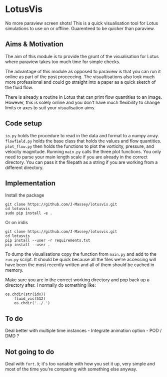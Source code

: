 # LotusVis
No more paraview screen shots! This is a quick visualisation tool for Lotus simulations to use on or offline. Guarenteed to be quicker than paraview.

## Aims & Motivation
The aim of this module is to provide the grunt of the visualisation for Lotus where paraview takes too much time for simple checks.

The advantage of this module as opposed to paraview is that you can run it online as part of the post proceccing. The visualtisations also look much more professional and could go straight into a paper as a quick sketch of the fluid flow.

There is already a routine in Lotus that can print flow quantities to an image. However, this is solely online and you don't have much flexibility to change limits or axes to suit your visualisation aims.

## Code setup
`io.py` holds the procedure to read in the data and format to a numpy array. `flowfield.py` holds the base class that holds the values and flow quantities. `plot_flow.py` then holds the functions to plot the vorticity, pressure, and velocity magnitude.
Running `main.py` calls the three plot functions. You only need to parse your main length scale if you are already in the correct directory. You can pass it the filepath as a string if you are working from a different directory.

## Implementation
Install the package

	git clone https://github.com/J-Massey/lotusvis.git
	cd lotusvis
	sudo pip install -e .
	
Or on iridis

	git clone https://github.com/J-Massey/lotusvis.git
	cd lotusvis
	pip install --user -r requirements.txt
	pip install --user .

To dump the visualisations copy the function from `main.py` and add to the `run.py` script. It should be quick because all the files we're accessing will have been the most recently written and all of them should be cached in memory.

Make sure you are in the correct working directory and pop back up a directory after. I normally do something like:

	os.chdir(str(idx))
        fluid_vis(512)
        os.chdir('../.')

## To do
Deal better with multiple time instances
	 - Integrate animation option
	 - POD / DMD ?
	 
## Not going to do
Deal with `fort.9`; it's too variable with how you set it up, very simple and most of the time you're comparing with something else anyway.
